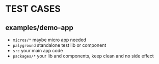 # TEST CASES

## examples/demo-app

+ `micros/*` maybe micro app needed
+ `palyground` standalone test lib or component
+ `src` your main app code
+ `packages/*` your lib and components, keep clean and no side effect

